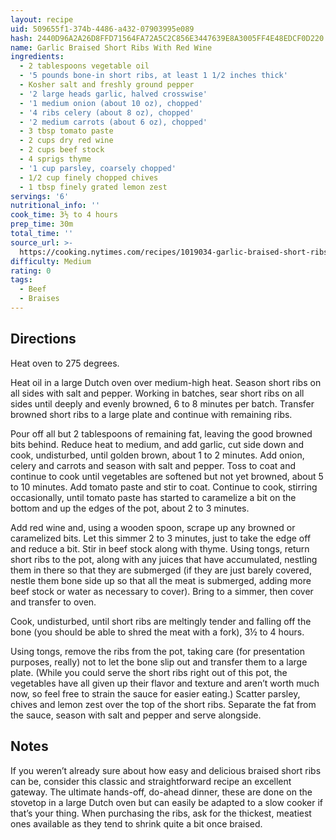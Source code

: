 ```yaml
---
layout: recipe
uid: 509655f1-374b-4486-a432-07903995e089
hash: 2440D96A2A26D8FFD71564FA72A5C2C856E3447639E8A3005FF4E48EDCF0D220
name: Garlic Braised Short Ribs With Red Wine
ingredients:
  - 2 tablespoons vegetable oil
  - '5 pounds bone-in short ribs, at least 1 1/2 inches thick'
  - Kosher salt and freshly ground pepper
  - '2 large heads garlic, halved crosswise'
  - '1 medium onion (about 10 oz), chopped'
  - '4 ribs celery (about 8 oz), chopped'
  - '2 medium carrots (about 6 oz), chopped'
  - 3 tbsp tomato paste
  - 2 cups dry red wine
  - 2 cups beef stock
  - 4 sprigs thyme
  - '1 cup parsley, coarsely chopped'
  - 1/2 cup finely chopped chives
  - 1 tbsp finely grated lemon zest
servings: '6'
nutritional_info: ''
cook_time: 3½ to 4 hours
prep_time: 30m
total_time: ''
source_url: >-
  https://cooking.nytimes.com/recipes/1019034-garlic-braised-short-ribs-with-red-wine?em_pos=medium&emc=edit_ck_20180331&nl=cooking&nl_art=2&nlid=69407429emc%3Dedit_ck_20180331&ref=headline&te=1&login=email
difficulty: Medium
rating: 0
tags:
  - Beef
  - Braises
---
```


## Directions

Heat oven to 275 degrees. 

Heat oil in a large Dutch oven over medium-high heat. Season short ribs on all sides with salt and pepper. Working in batches, sear short ribs on all sides until deeply and evenly browned, 6 to 8 minutes per batch. Transfer browned short ribs to a large plate and continue with remaining ribs.

Pour off all but 2 tablespoons of remaining fat, leaving the good browned bits behind. Reduce heat to medium, and add garlic, cut side down and cook, undisturbed, until golden brown, about 1 to 2 minutes. Add onion, celery and carrots and season with salt and pepper. Toss to coat and continue to cook until vegetables are softened but not yet browned, about 5 to 10 minutes. Add tomato paste and stir to coat. Continue to cook, stirring occasionally, until tomato paste has started to caramelize a bit on the bottom and up the edges of the pot, about 2 to 3 minutes.

Add red wine and, using a wooden spoon, scrape up any browned or caramelized bits. Let this simmer 2 to 3 minutes, just to take the edge off and reduce a bit. Stir in beef stock along with thyme. Using tongs, return short ribs to the pot, along with any juices that have accumulated, nestling them in there so that they are submerged (if they are just barely covered, nestle them bone side up so that all the meat is submerged, adding more beef stock or water as necessary to cover). Bring to a simmer, then cover and transfer to oven.

Cook, undisturbed, until short ribs are meltingly tender and falling off the bone (you should be able to shred the meat with a fork), 3½ to 4 hours.

Using tongs, remove the ribs from the pot, taking care (for presentation purposes, really) not to let the bone slip out and transfer them to a large plate. (While you could serve the short ribs right out of this pot, the vegetables have all given up their flavor and texture and aren’t worth much now, so feel free to strain the sauce for easier eating.) Scatter parsley, chives and lemon zest over the top of the short ribs. Separate the fat from the sauce, season with salt and pepper and serve alongside.
## Notes

If you weren’t already sure about how easy and delicious braised short ribs can be, consider this classic and straightforward recipe an excellent gateway. The ultimate hands-off, do-ahead dinner, these are done on the stovetop in a large Dutch oven but can easily be adapted to a slow cooker if that’s your thing. When purchasing the ribs, ask for the thickest, meatiest ones available as they tend to shrink quite a bit once braised.
